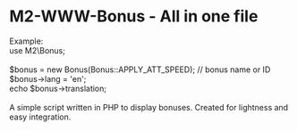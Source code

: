 # M2-WWW-Bonus - All in one file

Example:<br/>
use M2\Bonus;<br/>
<br/>
$bonus = new Bonus(Bonus::APPLY_ATT_SPEED); // bonus name or ID<br/>
$bonus->lang = 'en';<br/>
echo $bonus->translation;<br/>
<br/>
A simple script written in PHP to display bonuses. Created for lightness and easy integration.
